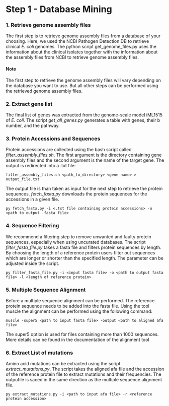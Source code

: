 # Step 1 - Database Mining



### 1. Retrieve genome assembly files
The first step is to retrieve genome assembly files from a database of your choosing. Here, we used the NCBI Pathogen Detection DB to retrieve clinical *E. coli* genomes.
The python script get_genome_files.py uses the information about the clinical isolates together with the information about the assembly files from NCBI to retrieve genome 
assembly files.

#### Note
The first step to retrieve the genome assembly files will vary depending on the database you want to use. But all other steps can be performed using the retrieved genome assembly files. 


### 2. Extract gene list
The final list of genes was extracted from the genome-scale model iML1515 of *E. coli*. The script *get_all_genes.py* generates a table with genes, their b number, and the pathway.

### 3. Protein Accessions and Sequences
Protein accessions are collected using the bash script called *filter_assembly_files.sh*. The first argument is the directory containing gene assembly files and the second argument 
is the name of the target gene. The output is redirected into a .txt file:
```
filter_assembly_files.sh <path_to_directory> <gene name> > output_file.txt
```
The output file is than taken as input for the next step to retrieve the protein sequences. *fetch_fasta.py* downloads the protein sequences for the accessions in a given file. 

```
py fetch_fasta.py -i <.txt file containing protein accessions> -o <path to output .fasta file>
```
### 4. Sequence Filtering
We recommend a filtering step to remove unwanted and faulty protein sequences, especially when using uncurated databases. The script *filter_fasta_file.py* takes a fasta file and filters protein sequences by length.
By choosing the length of a reference protein users filter out sequences which are longer or shorter than the specified length. The parameter can be adjusted inside the script.
```
py filter_fasta_file.py -i <input fasta file> -o <path to output fasta file> -l <length of reference protein>
```

### 5. Multiple Sequence Alignment
Before a multiple sequence alignment can be performed. The reference protein sequence needs to be added into the fasta file. Using the tool muscle the alignment can be performed using the following command:
```
muscle -super5 <path to input fasta file> -output <path to aligned afa file>
```
The super5 option is used for files containing more than 1000 sequences. More details can be found in the documentation of the alignment tool

### 6. Extract List of mutations
Amino acid mutations can be extracted using the script *extract_mutations.py*. The script takes the aligned afa file and the accession of the reference protein file to extract mutations and their frequencies.
The outpufile is saced in the same direction as the multiple sequence alignment file.
```
py extract_mutations.py -i <path to input afa file> -r <reference protein accession>
```